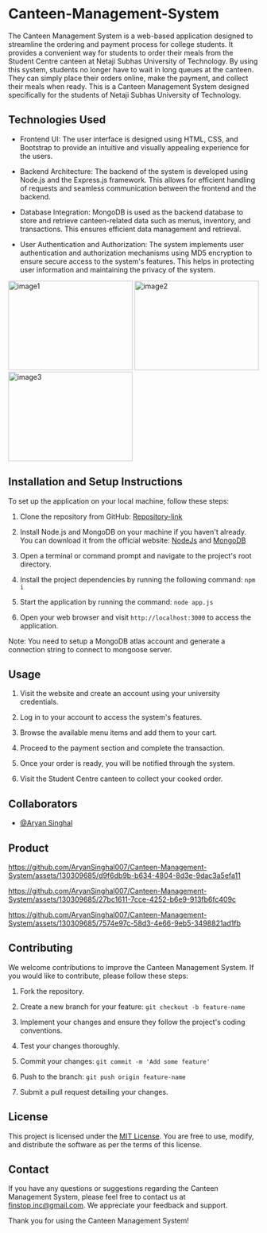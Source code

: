 # Canteen-Management-System

The Canteen Management System is a web-based application designed to streamline the ordering and payment process for college students. It provides a convenient way for students to order their meals from the Student Centre canteen at Netaji Subhas University of Technology. By using this system, students no longer have to wait in long queues at the canteen. They can simply place their orders online, make the payment, and collect their meals when ready.
This is a Canteen Management System designed specifically for the students of Netaji Subhas University of Technology.

## Technologies Used

- Frontend UI: The user interface is designed using HTML, CSS, and Bootstrap to provide an intuitive and visually appealing experience for the users.

- Backend Architecture: The backend of the system is developed using Node.js and the Express.js framework. This allows for efficient handling of requests and seamless communication between the frontend and the backend.

- Database Integration: MongoDB is used as the backend database to store and retrieve canteen-related data such as menus, inventory, and transactions. This ensures efficient data management and retrieval.

- User Authentication and Authorization: The system implements user authentication and authorization mechanisms using MD5 encryption to ensure secure access to the system's features. This helps in protecting user information and maintaining the privacy of the system.

<img width = 250 height = 180 alt="image1" src="https://github.com/AryanSinghal007/Canteen-Management-System/assets/130309685/bd1a2966-1325-4768-9973-ff71a068fbdf"> <img width = 250 height = 180 alt="image2" src="https://github.com/AryanSinghal007/Canteen-Management-System/assets/130309685/06dcbef3-8406-4978-ae40-14eb2298307d"> <img width = 250 height = 180 alt="image3" src="https://github.com/AryanSinghal007/Canteen-Management-System/assets/130309685/39794d39-2b54-4f6c-b4f4-3ddf80428858">


## Installation and Setup Instructions

To set up the application on your local machine, follow these steps:

1. Clone the repository from GitHub: [Repository-link](https://github.com/viditjain17/Canteen-Management-System)

2. Install Node.js and MongoDB on your machine if you haven't already. You can download it from the official website: [NodeJs](https://nodejs.org) and [MongoDB](https://www.mongodb.com/)

3. Open a terminal or command prompt and navigate to the project's root directory.

4. Install the project dependencies by running the following command: `npm i`

5. Start the application by running the command: `node app.js`

7. Open your web browser and visit `http://localhost:3000` to access the application.

Note: You need to setup a MongoDB atlas account and generate a connection string to connect to mongoose server.

## Usage

1. Visit the website and create an account using your university credentials.

2. Log in to your account to access the system's features.

3. Browse the available menu items and add them to your cart.

4. Proceed to the payment section and complete the transaction.

5. Once your order is ready, you will be notified through the system.

6. Visit the Student Centre canteen to collect your cooked order.

## Collaborators 

- [@Aryan Singhal](https://www.github.com/AryanSinghal007)

## Product

https://github.com/AryanSinghal007/Canteen-Management-System/assets/130309685/d9f6db9b-b634-4804-8d3e-9dac3a5efa11

https://github.com/AryanSinghal007/Canteen-Management-System/assets/130309685/27bc1611-7cce-4252-b6e9-913fb6fc409c

https://github.com/AryanSinghal007/Canteen-Management-System/assets/130309685/7574e97c-58d3-4e66-9eb5-3498821ad1fb


## Contributing

We welcome contributions to improve the Canteen Management System. If you would like to contribute, please follow these steps:

1. Fork the repository.

2. Create a new branch for your feature: `git checkout -b feature-name`

3. Implement your changes and ensure they follow the project's coding conventions.

4. Test your changes thoroughly.

5. Commit your changes: `git commit -m 'Add some feature'`

6. Push to the branch: `git push origin feature-name`

7. Submit a pull request detailing your changes.

## License

This project is licensed under the [MIT License](https://opensource.org/licenses/MIT). You are free to use, modify, and distribute the software as per the terms of this license.

## Contact

If you have any questions or suggestions regarding the Canteen Management System, please feel free to contact us at finstop.inc@gmail.com. We appreciate your feedback and support.

Thank you for using the Canteen Management System!
